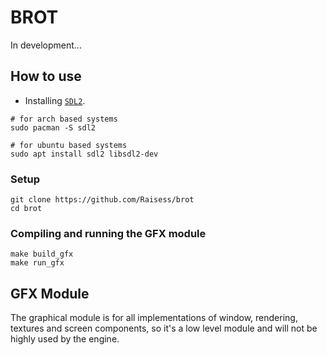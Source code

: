 # BROT

In development...

## How to use

- Installing [`SDL2`](https://www.libsdl.org/download-2.0.php).

```shell
# for arch based systems
sudo pacman -S sdl2

# for ubuntu based systems
sudo apt install sdl2 libsdl2-dev
```

### Setup

```shell
git clone https://github.com/Raisess/brot
cd brot
```

### Compiling and running the GFX module

```shell
make build_gfx
make run_gfx
```

## GFX Module

The graphical module is for all implementations of window, rendering, textures and screen components, 
so it's a low level module and will not be highly used by the engine.
